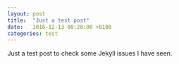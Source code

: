 ```yaml
---
layout: post
title:  "Just a test post"
date:   2016-12-13 00:28:00 +0100
categories: test 
---
```


Just a test post to check some Jekyll issues I have seen.
